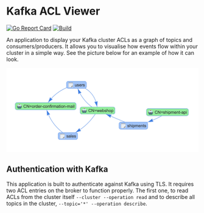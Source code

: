 # Kafka ACL Viewer
[![Go Report Card](https://goreportcard.com/badge/github.com/bjorngylling/kafka-acl-viewer)](https://goreportcard.com/report/github.com/bjorngylling/kafka-acl-viewer) [![Build](https://github.com/bjorngylling/kafka-acl-viewer/workflows/build/badge.svg)](https://github.com/bjorngylling/kafka-acl-viewer/actions)

An application to display your Kafka cluster ACLs as a graph of topics and consumers/producers. It allows you to
visualise how events flow within your cluster in a simple way. See the picture below for an example of how it can look.

<img src="kafka-acl-viewer.png?raw=true" width="600" title="Kafka ACL viewer in action">

## Authentication with Kafka
This application is built to authenticate against Kafka using TLS. It requires two ACL entries on the broker to
function properly. The first one, to read ACLs from the cluster itself `--cluster --operation read` and to describe
all topics in the cluster, `--topic='*' --operation describe`.
